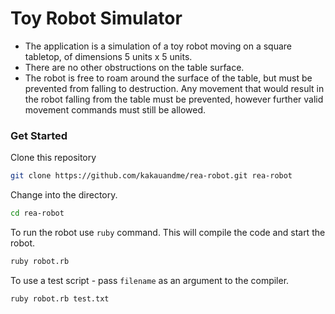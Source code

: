 # Toy Robot Simulator

- The application is a simulation of a toy robot moving on a square tabletop,
  of dimensions 5 units x 5 units.
- There are no other obstructions on the table surface.
- The robot is free to roam around the surface of the table, but must be
  prevented from falling to destruction. Any movement that would result in the
  robot falling from the table must be prevented, however further valid
  movement commands must still be allowed.

### Get Started

Clone this repository
```bash
git clone https://github.com/kakauandme/rea-robot.git rea-robot
```

Change into the directory.
```bash
cd rea-robot
```

To run the robot use `ruby` command. This will compile the code and start the robot. 
```bash
ruby robot.rb
```

To use a test script - pass `filename` as an argument to the compiler.
```bash
ruby robot.rb test.txt
```